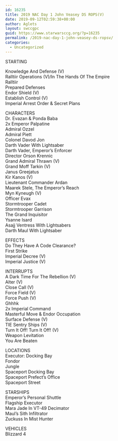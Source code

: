 ```yaml
---
id: 16235
title: 2019 NAC Day 1 John Veasey DS ROPS(V)
date: 2019-09-12T02:59:38+00:00
author: Aglets
layout: swccgpc
guid: https://www.starwarsccg.org/?p=16235
permalink: /2019-nac-day-1-john-veasey-ds-ropsv/
categories:
  - Uncategorized
---
```

STARTING

Knowledge And Defense (V)  
Ralltiir Operations (V)/In The Hands Of The Empire  
Ralltiir  
Prepared Defenses  
Endor Shield (V)  
Establish Control (V)  
Imperial Arrest Order & Secret Plans

CHARACTERS  
Dr. Evazan & Ponda Baba  
2x Emperor Palpatine  
Admiral Ozzel  
Admiral Piett  
Colonel Davod Jon  
Darth Vader With Lightsaber  
Darth Vader, Emperor&#8217;s Enforcer  
Director Orson Krennic  
Grand Admiral Thrawn (V)  
Grand Moff Tarkin (V)  
Janus Greejatus  
Kir Kanos (V)  
Lieutenant Commander Ardan  
Maarek Stele, The Emperor&#8217;s Reach  
Myn Kyneugh (V)  
Officer Evax  
Stormtrooper Cadet  
Stormtrooper Garrison  
The Grand Inquisitor  
Ysanne Isard  
Asajj Ventress With Lightsabers  
Darth Maul With Lightsaber

EFFECTS  
Do They Have A Code Clearance?  
First Strike  
Imperial Decree (V)  
Imperial Justice (V)

INTERRUPTS  
A Dark Time For The Rebellion (V)  
Alter (V)  
Close Call (V)  
Force Field (V)  
Force Push (V)  
Ghhhk  
2x Imperial Command  
Masterful Move & Endor Occupation  
Surface Defense (V)  
TIE Sentry Ships (V)  
Turn It Off! Turn It Off! (V)  
Weapon Levitation  
You Are Beaten

LOCATIONS  
Executor: Docking Bay  
Fondor  
Jungle  
Spaceport Docking Bay  
Spaceport Prefect&#8217;s Office  
Spaceport Street

STARSHIPS  
Emperor&#8217;s Personal Shuttle  
Flagship Executor  
Mara Jade In VT-49 Decimator  
Maul&#8217;s Sith Infiltrator  
Zuckuss In Mist Hunter

VEHICLES  
Blizzard 4